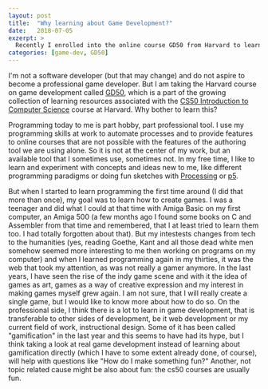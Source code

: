 ```yaml
---
layout: post
title:  "Why learning about Game Development?"
date:   2018-07-05
exzerpt: >
  Recently I enrolled into the online course GD50 from Harvard to learn more about game development. But why?
categories: [game-dev, GD50]
---
```


I'm not a software developer (but that may change) and do not aspire to become a professional game developer. But I am taking the Harvard course on game development called [GD50][gd50], which is a part of the growing collection of learning resources associated with the [CS50 Introduction to Computer Science][cs50] course at Harvard. Why bother to learn this?

Programming today to me is part hobby, part professional tool.
I use my programming skills at work to automate processes and to provide features to online courses that are not possible with the features of the authoring tool we are using alone. So it is not at the center of my work, but an available tool that I sometimes use, sometimes not.
In my free time, I like to learn and experiment with concepts and ideas new to me, like different programming paradigms or doing fun sketches with [Processing][processing] or [p5][p5].

But when I started to learn programming the first time around (I did that more than once), my goal was to learn how to create games. I was a teenager and did what I could at that time with Amiga Basic on my first computer, an Amiga 500 (a few months ago I found some books on C and Assembler from that time and remembered, that I at least tried to learn them too. I had totally forgotten about that). But my intestests changes from tech to the humanities (yes, reading Goethe, Kant and all those dead white men somehow seemed more interesting to me then working on programs on my computer) and when I learned programming again in my thirties, it was the web that took my attention, as was not really a gamer anymore.
In the last years, I have seen the rise of the indy game scene and with it the idea of games as art, games as a way of creative expression and my interest in making games myself grew again. I am not sure, that I will really create a single game, but I would like to know more about how to do so.
On the professional side, I think there is a lot to learn in game development, that is transferable to other sides of development, be it web development or my current field of work, instructional design. Some of it has been called "gamification" in the last year and this seems to have had its hype, but I think taking a look at real game development instead of learning about gamification directly (which I have to some extent already done, of course), will help with questions like "How do I make something fun?"
Another, not topic related cause might be also about fun: the cs50 courses are usually fun.

[gd50]: https://www.edx.org/course/cs50s-introduction-to-game-development
[cs50]: https://www.edx.org/course/cs50s-introduction-computer-science-harvardx-cs50x
[processing]: https://processing.org/
[p5]: https://p5js.org/
